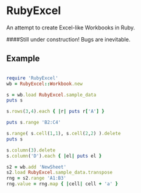 RubyExcel
=========

An attempt to create Excel-like Workbooks in Ruby.

####Still under construction! Bugs are inevitable.

Example
-------

```ruby

require 'RubyExcel'
wb = RubyExcel::Workbook.new

s = wb.load RubyExcel.sample_data
puts s

s.rows(3,4).each { |r| puts r['A'] }

puts s.range 'B2:C4'

s.range( s.cell(1,1), s.cell(2,2) ).delete
puts s

s.column(3).delete
s.column('D').each { |el| puts el }

s2 = wb.add 'NewSheet'
s2.load RubyExcel.sample_data.transpose
rng = s2.range 'A1:B3'
rng.value = rng.map { |cell| cell + 'a' }
	
```